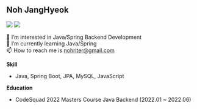## Noh JangHyeok

 <a href="https://docs.google.com/document/d/1edaln7_V8caUaWbBb3mQTr2iTYdYV5O3pyHZ0bgtgVo/edit?usp=sharing"><img src="https://img.shields.io/badge/Resume-white?style=flat-square&logo=googledocs&logoColor=black"/></a>
 <a href="https://nohriter.tistory.com/"><img src="https://img.shields.io/badge/Blog-black?style=flat-square&logo=Blogger&logoColor=white"/></a>

👀 I’m interested in Java/Spring Backend Development  
🌱 I’m currently learning Java/Spring  
📫 How to reach me is nohriter@gmail.com  

**Skill**  
- Java, Spring Boot, JPA, MySQL, JavaScript

**Education**  
- CodeSquad 2022 Masters Course Java Backend (2022.01 ~ 2022.06)

